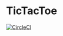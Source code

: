 # TicTacToe
[![CircleCI](https://circleci.com/gh/rbaker26/TicTacToe.svg?style=svg)](https://circleci.com/gh/rbaker26/TicTacToe)
